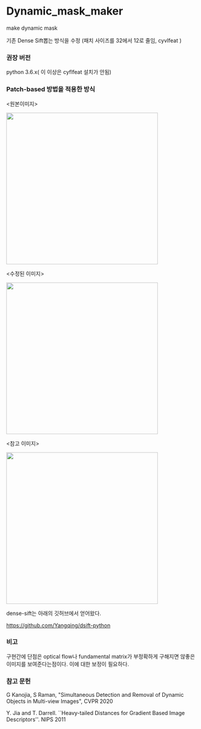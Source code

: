# Dynamic_mask_maker
make dynamic mask

기존 Dense Sift뽑는 방식을 수정 (패치 사이즈를 32에서 12로 줄임, cyvlfeat )

### 권장 버전
python 3.6.x( 이 이상은 cyflfeat 설치가 안됨)

### Patch-based 방법을 적용한 방식
<원본이미지>

<p align="left"><img src ="https://user-images.githubusercontent.com/63538314/151117709-53b09a47-db68-4aaf-9a13-39d9ad475564.png" width="400"></p>

<수정된 이미지>

<p align="left"><img src ="https://user-images.githubusercontent.com/63538314/151117940-4781b4fe-aba4-425d-8992-a36d90afdbb9.png" width="400"></p>

<참고 이미지>

<p align="left"><img src ="https://user-images.githubusercontent.com/63538314/151118130-9c45a355-8059-47e9-96bc-43b36ec073aa.jpg" width="400"></p>

dense-sift는 아래의 깃허브에서 얻어왔다.

https://github.com/Yangqing/dsift-python

### 비고 

구현간에 단점은 optical flow나 fundamental matrix가 부정확하게 구해지면 않좋은 이미지를 보여준다는점이다. 이에 대한 보정이 필요하다.

### 참고 문헌

G Kanojia, S Raman, "Simultaneous Detection and Removal of Dynamic Objects in Multi-view Images", CVPR 2020

Y. Jia and T. Darrell. ``Heavy-tailed Distances for Gradient Based Image Descriptors''. NIPS 2011

